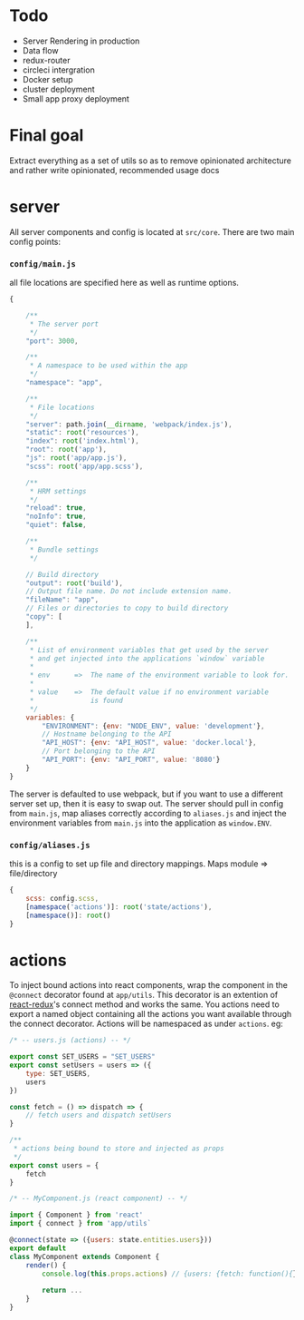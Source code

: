 # Todo

+ Server Rendering in production
+ Data flow
+ redux-router
+ circleci intergration
+ Docker setup
+ cluster deployment
+ Small app proxy deployment

# Final goal

Extract everything as a set of utils so as to remove opinionated architecture and rather write opinionated, recommended usage docs

# server

All server components and config is located at `src/core`. There are two main config points:

### `config/main.js`
all file locations are specified here as well as runtime options.

```javascript
{

    /**
     * The server port
     */
    "port": 3000,

    /**
     * A namespace to be used within the app
     */
    "namespace": "app",

    /**
     * File locations
     */
    "server": path.join(__dirname, 'webpack/index.js'),
    "static": root('resources'),
    "index": root('index.html'),
    "root": root('app'),
    "js": root('app/app.js'),
    "scss": root('app/app.scss'),

    /**
     * HRM settings
     */
    "reload": true,
    "noInfo": true,
    "quiet": false,

    /**
     * Bundle settings
     */

    // Build directory
    "output": root('build'),
    // Output file name. Do not include extension name.
    "fileName": "app",
    // Files or directories to copy to build directory
    "copy": [
    ],

    /**
     * List of environment variables that get used by the server
     * and get injected into the applications `window` variable
     *
     * env      =>  The name of the environment variable to look for.
     *
     * value    =>  The default value if no environment variable
     *              is found
     */
    variables: {
        "ENVIRONMENT": {env: "NODE_ENV", value: 'development'},
        // Hostname belonging to the API
        "API_HOST": {env: "API_HOST", value: 'docker.local'},
        // Port belonging to the API
        "API_PORT": {env: "API_PORT", value: '8080'}
    }
}
```

The server is defaulted to use webpack, but if you want to use a different server set up, then it is easy to swap out. The server should
pull in config from `main.js`, map aliases correctly according to `aliases.js` and inject the environment variables from `main.js` into 
the application as `window.ENV`.
 
### `config/aliases.js`

this is a config to set up file and directory mappings. Maps module => file/directory

```javascript
{
    scss: config.scss,
    [namespace('actions')]: root('state/actions'),
    [namespace()]: root()
}
```


# actions

To inject bound actions into react components, wrap the component in the `@connect` decorator found at `app/utils`. This decorator is an extention of
[react-redux]()'s connect method and works the same. You actions need to export a named object containing all the actions you want available through
the connect decorator. Actions will be namespaced as under `actions`. eg:

```javascript
/* -- users.js (actions) -- */

export const SET_USERS = "SET_USERS"
export const setUsers = users => ({
    type: SET_USERS,
    users
})

const fetch = () => dispatch => {
	// fetch users and dispatch setUsers
}

/**
 * actions being bound to store and injected as props
 */
export const users = {
	fetch
}
```

```javascript
/* -- MyComponent.js (react component) -- */

import { Component } from 'react'
import { connect } from 'app/utils`

@connect(state => ({users: state.entities.users}))
export default
class MyComponent extends Component {
	render() {
		console.log(this.props.actions) // {users: {fetch: function(){}}}
		
		return ...
	}
}
```